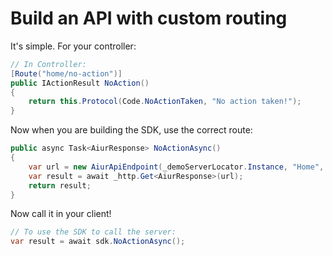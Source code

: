 # Build an API with custom routing

It's simple. For your controller:

```csharp
// In Controller:
[Route("home/no-action")]
public IActionResult NoAction()
{
    return this.Protocol(Code.NoActionTaken, "No action taken!");
}
```

Now when you are building the SDK, use the correct route:

```csharp
public async Task<AiurResponse> NoActionAsync()
{
    var url = new AiurApiEndpoint(_demoServerLocator.Instance, "Home", "no-action", new { });
    var result = await _http.Get<AiurResponse>(url);
    return result;
}
```

Now call it in your client!

```csharp
// To use the SDK to call the server:
var result = await sdk.NoActionAsync();
```
